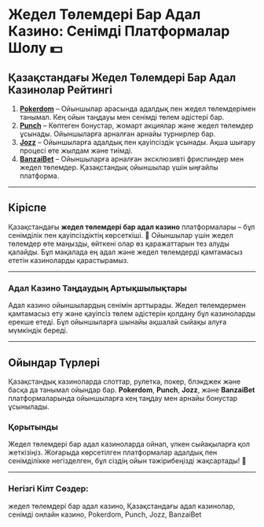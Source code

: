 # Жедел Төлемдері Бар Адал Казино: Сенімді Платформалар Шолу 💵

## Қазақстандағы Жедел Төлемдері Бар Адал Казинолар Рейтингі

1. **[Pokerdom](https://brandplay.link/4k77v2yx)** – Ойыншылар арасында адалдық пен жедел төлемдерімен танымал. Кең ойын таңдауы мен сенімді төлем әдістері бар.
2. **[Punch](https://betpunch1.com/d638d6d39)** – Көптеген бонустар, жомарт акциялар және жедел төлемдер ұсынады. Ойыншыларға арналған арнайы турнирлер бар.
3. **[Jozz](https://tk435zi5i9.com/alt/jozz/registration?e8250665e216213938eeaefaf3e61c0a)** – Ойыншыларға адалдық пен қауіпсіздік ұсынады. Ақша шығару процесі өте жылдам және тиімді.
4. **[BanzaiBet](https://bnzstr009.com/e9rVJ)** – Ойыншыларға арналған эксклюзивті фриспиндер мен жедел төлемдер. Қазақстандық ойыншылар үшін ыңғайлы платформа.

---

## Кіріспе
Қазақстандағы **жедел төлемдері бар адал казино** платформалары – бұл сенімділік пен қауіпсіздіктің көрсеткіші. 🤩 Ойыншылар үшін жедел төлемдер өте маңызды, өйткені олар өз қаражаттарын тез алуды қалайды. Бұл мақалада ең адал және жедел төлемдерді қамтамасыз ететін казиноларды қарастырамыз.

---

### Адал Казино Таңдаудың Артықшылықтары

Адал казино ойыншылардың сенімін арттырады. Жедел төлемдермен қамтамасыз ету және қауіпсіз төлем әдістерін қолдану бұл казиноларды ерекше етеді. Бұл ойыншыларға шынайы ақшалай сыйақы алуға мүмкіндік береді.

---

## Ойындар Түрлері

Қазақстандық казиноларда слоттар, рулетка, покер, блэкджек және басқа да танымал ойындар бар. **Pokerdom**, **Punch**, **Jozz**, және **BanzaiBet** платформаларында ойыншыларға кең таңдау мен арнайы бонустар ұсынылады.

### Қорытынды

Жедел төлемдері бар адал казиноларда ойнап, үлкен сыйақыларға қол жеткізіңіз. Жоғарыда көрсетілген платформалар адалдық пен сенімділікке негізделген, бұл сіздің ойын тәжірибеңізді жақсартады! 🎉

---

### Негізгі Кілт Сөздер:
жедел төлемдері бар адал казино, Қазақстандағы адал казинолар, сенімді онлайн казино, Pokerdom, Punch, Jozz, BanzaiBet
